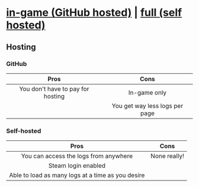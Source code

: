 # [in-game (GitHub hosted)](https://github.com/LagSwitchedVirginity/gmod-logger--website-v1/tree/in-game) | [full (self hosted)](https://github.com/LagSwitchedVirginity/gmod-logger--website-v1/tree/full)
## Hosting
### GitHub
|                Pros               |              Cons              |
|:---------------------------------:|:------------------------------:|
| You don't have to pay for hosting |          In-game only          |
|                                   | You get way less logs per page |
### Self-hosted
|                        Pros                       |     Cons     |
|:-------------------------------------------------:|:------------:|
|       You can access the logs from anywhere       | None really! |
|                Steam login enabled                |              |
| Able to load as many logs at a time as you desire |              |